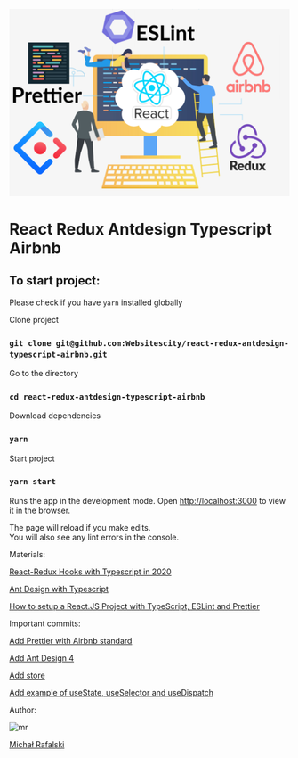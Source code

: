![logo](./logo.png)

# React Redux Antdesign Typescript Airbnb

## To start project:

Please check if you have `yarn` installed globally

Clone project

### `git clone git@github.com:Websitescity/react-redux-antdesign-typescript-airbnb.git`

Go to the directory

### `cd react-redux-antdesign-typescript-airbnb`

Download dependencies

### `yarn`

Start project

### `yarn start`

Runs the app in the development mode. Open [http://localhost:3000](http://localhost:3000) to view it in the browser.

The page will reload if you make edits.<br />
You will also see any lint errors in the console.

Materials:

[React-Redux Hooks with Typescript in 2020](https://codersera.com/blog/react-redux-hooks-with-typescript/)

[Ant Design with Typescript](https://ant.design/docs/react/use-in-typescript)

[How to setup a React.JS Project with TypeScript, ESLint and Prettier](https://dev.to/renatobentorocha/how-to-setup-a-react-js-project-with-typcript-eslint-and-prettier-8mn)

Important commits:

[Add Prettier with Airbnb standard](https://github.com/Websitescity/react-redux-antdesign-typescript-airbnb/commit/c955a18c88f943710176965bdead4db0310097d1)

[Add Ant Design 4](https://github.com/Websitescity/react-redux-antdesign-typescript-airbnb/commit/2c5d5df462acc52c846428b11e7189503c26fde3)

[Add store](https://github.com/Websitescity/react-redux-antdesign-typescript-airbnb/commit/b80ef15311c5d4d268844ecdabf14417f45322fc)

[Add example of useState, useSelector and useDispatch](https://github.com/Websitescity/react-redux-antdesign-typescript-airbnb/commit/51499695734e0880902d296201f557976190c635)

Author:

![mr](https://michalrafalski.com/img/michalrafalski.ee11db8e.png)

[Michał Rafalski](https://michalrafalski.com/)
